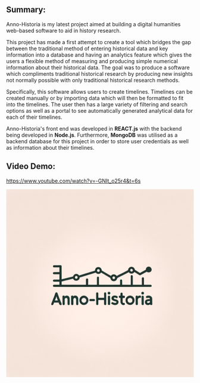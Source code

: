 ## Summary:
Anno-Historia is my latest project aimed at building a digital humanities web-based software to aid in history research.

This project has made a first attempt to create a tool which bridges the gap between the traditional
method of entering historical data and key information into a database and having an analytics
feature which gives the users a flexible method of measuring and producing simple numerical
information about their historical data. The goal was to produce a software which compliments
traditional historical research by producing new insights not normally possible with only traditional
historical research methods.

Specifically, this software allows users to create timelines. Timelines can be created manually or by importing data which will then be formatted to fit into the timelines.
The user then has a large variety of filtering and search options as well as a portal to see automatically generated analytical data for each of their timelines.

Anno-Historia's front end was developed in **REACT.js** with the backend being developed in **Node.js**. Furthermore, **MongoDB** was utilised as a backend database for this project
in order to store user credentials as well as information about their timelines.

## Video Demo:

https://www.youtube.com/watch?v=-GNIt_o25r4&t=6s

![Anno-Historia Logo](ah_logo.png)
